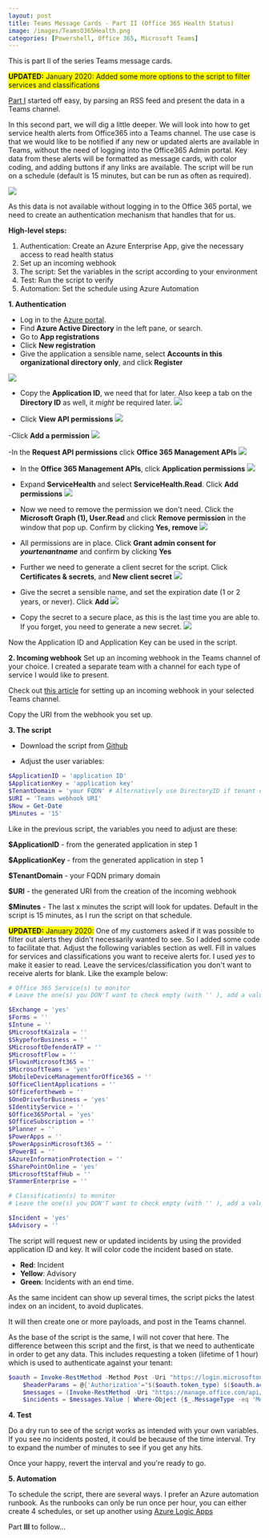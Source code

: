 ```yaml
---
layout: post
title: Teams Message Cards - Part II (Office 365 Health Status)
image: /images/TeamsO365Health.png
categories: [Powershell, Office 365, Microsoft Teams]
---
```


This is part II of the series Teams message cards.

<span style="background-color: #FFFF00">**UPDATED:** January 2020: Added some more options to the script to filter services and classifications</span>

[Part I](https://thingsinthe.cloud/Teams-message-cards-Getting-Office-365-roadmap-into-channel/) started off easy, by parsing an RSS feed and present the data in a Teams channel.

In this second part, we will dig a little deeper. We will look into how to get service health alerts from Office365 into a Teams channel. The use case is that we would like to be notified if any new or updated alerts are available in Teams, without the need of logging into the Office365 Admin portal. Key data from these alerts will be formatted as message cards, with color coding, and adding buttons if any links are available. The script will be run on a schedule (default is 15 minutes, but can be run as often as required).

![](/images/TeamsO365Health.png)

As this data is not available without logging in to the Office 365 portal, we need to create an authentication mechanism that handles that for us.

**High-level steps:**
1. Authentication: Create an Azure Enterprise App, give the necessary access to read health status
2. Set up an incoming webhook
3. The script: Set the variables in the script according to your environment
4. Test: Run the script to verify
5. Automation: Set the schedule using Azure Automation


**1. Authentication**
- Log in to the [Azure portal](https://portal.azure.com).
- Find **Azure Active Directory** in the left pane, or search.
- Go to **App registrations**
- Click **New registration**
- Give the application a sensible name, select **Accounts in this organizational directory only**, and click **Register**

![](/images/appreg01.PNG)

- Copy the **Application ID**, we need that for later. Also keep a tab on the **Directory ID** as well, it *might* be required later.
![](/images/appreg02.PNG)

- Click **View API permissions**
![](/images/appreg03.PNG)

-Click **Add a permission**
![](/images/appreg04.PNG)

-In the **Request API permissions** click **Office 365 Management APIs**
![](/images/appreg05.PNG)

- In the **Office 365 Management APIs**, click **Application permissions**
![](/images/appreg06.PNG)

- Expand **ServiceHealth** and select **ServiceHealth.Read**. Click **Add permissions**
![](/images/appreg07.PNG)

- Now we need to remove the permission we don't need. Click the **Microsoft Graph (1), User.Read** and click **Remove permission** in the window that pop up. Confirm by clicking **Yes, remove**
![](/images/appreg08.PNG)

- All permissions are in place. Click **Grant admin consent for *yourtenantname*** and confirm by clicking **Yes**

- Further we need to generate a client secret for the script. Click **Certificates & secrets**, and **New client secret**
![](/images/appreg09.PNG)

- Give the secret a sensible name, and set the expiration date (1 or 2 years, or never). Click **Add**
![](/images/appreg10.PNG)

- Copy the secret to a secure place, as this is the last time you are able to. If you forget, you need to generate a new secret.
![](/images/appreg11.PNG)

Now the Application ID and Application Key can be used in the script.

**2. Incoming webhook**
Set up an incoming webhook in the Teams channel of your choice. I created a separate team with a channel for each type of service I would like to present.

Check out [this article](https://docs.microsoft.com/en-us/microsoftteams/platform/concepts/connectors/connectors-using) for setting up an incoming webhook in your selected Teams channel.

Copy the URI from the webhook you set up.

**3. The script**
- Download the script from [Github](https://github.com/einast/PS_M365_scripts/blob/master/M365HealthStatus.ps1)

- Adjust the user variables:
```powershell
$ApplicationID = 'application ID'
$ApplicationKey = 'application key'
$TenantDomain = 'your FQDN' # Alternatively use DirectoryID if tenant domain fails
$URI = 'Teams webhook URI'
$Now = Get-Date
$Minutes = '15'
```

Like in the previous script, the variables you need to adjust are these:

**\$ApplicationID** - from the generated application in step 1

**\$ApplicationKey** - from the generated application in step 1

**\$TenantDomain** - your FQDN primary domain

**\$URI** - the generated URI from the creation of the incoming webhook

**\$Minutes** - The last x minutes the script will look for updates. Default in the script is 15 minutes, as I run the script on that schedule.

<span style="background-color: #FFFF00">**UPDATED:** January 2020:</span> One of my customers asked if it was possible to filter out alerts they didn't necessarily wanted to see. So I added some code to facilitate that. Adjust the following variables section as well. Fill in values for services and classifications you want to receive alerts for. I used *yes* to make it easier to read. Leave the services/classification you don't want to receive alerts for blank. Like the example below:

```powershell
# Office 365 Service(s) to monitor
# Leave the one(s) you DON'T want to check empty (with '' ), add a value in the ones you WANT to check (I added 'yes' for readability

$Exchange = 'yes'
$Forms = ''
$Intune = ''
$MicrosoftKaizala = ''
$SkypeforBusiness = ''
$MicrosoftDefenderATP = ''
$MicrosoftFlow = ''
$FlowinMicrosoft365 = ''
$MicrosoftTeams = 'yes'
$MobileDeviceManagementforOffice365 = ''
$OfficeClientApplications = ''
$Officefortheweb = ''
$OneDriveforBusiness = 'yes'
$IdentityService = ''
$Office365Portal = 'yes'
$OfficeSubscription = ''
$Planner = ''
$PowerApps = ''
$PowerAppsinMicrosoft365 = ''
$PowerBI = ''
$AzureInformationProtection = ''
$SharePointOnline = 'yes'
$MicrosoftStaffHub = ''
$YammerEnterprise = ''

# Classification(s) to monitor
# Leave the one(s) you DON'T want to check empty (with '' ), add a value in the ones you WANT to check (I added 'yes' for readability)

$Incident = 'yes'
$Advisory = ''
```

The script will request new or updated incidents by using the provided application ID and key. It will color code the incident based on state.

- **Red**: Incident
- **Yellow**: Advisory
- **Green**: Incidents with an end time.

As the same incident can show up several times, the script picks the latest index on an incident, to avoid duplicates.

It will then create one or more payloads, and post in the Teams channel.

As the base of the script is the same, I will not cover that here. The difference between this script and the first, is that we need to authenticate in order to get any data. This includes requesting a token (lifetime of 1 hour) which is used to authenticate against your tenant:

```powershell
$oauth = Invoke-RestMethod -Method Post -Uri "https://login.microsoftonline.com/$($tenantdomain)/oauth2/token?api-version=1.0" -Body $body
    $headerParams = @{'Authorization'="$($oauth.token_type) $($oauth.access_token)"}
    $messages = (Invoke-RestMethod -Uri "https://manage.office.com/api/v1.0/$($tenantdomain)/ServiceComms/Messages" -Headers $headerParams -Method Get)
    $incidents = $messages.Value | Where-Object {$_.MessageType -eq 'MessageCenter'}
```

**4. Test**

Do a dry run to see of the script works as intended with your own variables. If you see no incidents posted, it could be because of the time interval. Try to expand the number of minutes to see if you get any hits.

Once your happy, revert the interval and you're ready to go.

**5. Automation**

To schedule the script, there are several ways. I prefer an Azure automation runbook. As the runbooks can only be run once per hour, you can either create 4 schedules, or set up another using [Azure Logic Apps](https://blogs.technet.microsoft.com/stefan_stranger/2017/06/23/azur-logic-apps-schedule-your-runbooks-more-often-than-every-hour/)

Part **III** to follow...